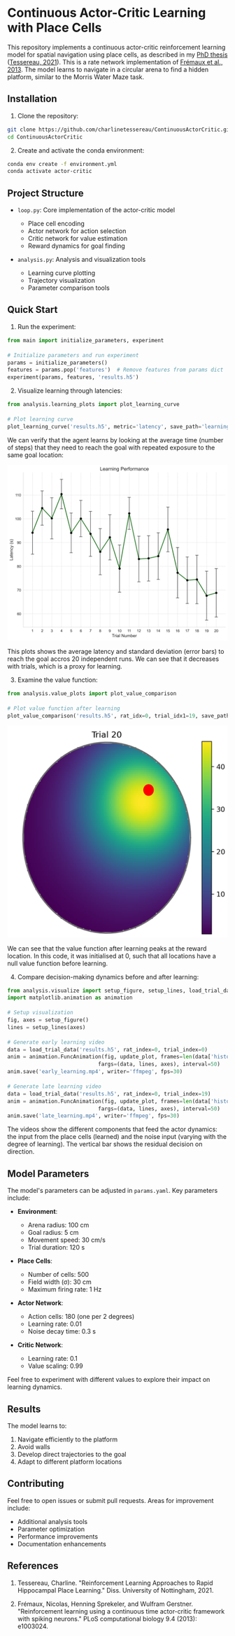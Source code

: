 # Continuous Actor-Critic Learning with Place Cells

This repository implements a continuous actor-critic reinforcement learning model for spatial navigation using place cells, as described in my [PhD thesis](https://eprints.nottingham.ac.uk/67019/) ([Tessereau, 2021](https://eprints.nottingham.ac.uk/67019/)). This is a rate network implementation of [Frémaux et al., 2013](https://journals.plos.org/ploscompbiol/article?id=10.1371/journal.pcbi.1003024). The model learns to navigate in a circular arena to find a hidden platform, similar to the Morris Water Maze task.

## Installation

1. Clone the repository:
```bash
git clone https://github.com/charlinetessereau/ContinuousActorCritic.git
cd ContinuousActorCritic
```

2. Create and activate the conda environment:
```bash
conda env create -f environment.yml
conda activate actor-critic
```

## Project Structure

- `loop.py`: Core implementation of the actor-critic model
  - Place cell encoding
  - Actor network for action selection
  - Critic network for value estimation
  - Reward dynamics for goal finding
  
- `analysis.py`: Analysis and visualization tools
  - Learning curve plotting
  - Trajectory visualization
  - Parameter comparison tools

## Quick Start

1. Run the experiment:
```python
from main import initialize_parameters, experiment

# Initialize parameters and run experiment
params = initialize_parameters()
features = params.pop('features')  # Remove features from params dict
experiment(params, features, 'results.h5')
```

2. Visualize learning through latencies:
```python
from analysis.learning_plots import plot_learning_curve

# Plot learning curve
plot_learning_curve('results.h5', metric='latency', save_path='learning_curve.png')
```

We can verify that the agent learns by looking at the average time (number of steps) that they need to reach the goal with repeated exposure to the same goal location:

![Learning Curve](assets/latency.png)

This plots shows the average latency and standard deviation (error bars) to reach the goal accros 20 independent runs. We can see that it decreases with trials, which is a proxy for learning. 

3. Examine the value function:
```python
from analysis.value_plots import plot_value_comparison

# Plot value function after learning
plot_value_comparison('results.h5', rat_idx=0, trial_idx1=19, save_path='value_function.png')
```

![Value Function](assets/value_function.png)

We can see that the value function after learning peaks at the reward location. In this code, it was initialised at 0, such that all locations have a null value function before learning. 

4. Compare decision-making dynamics before and after learning:
```python
from analysis.visualize import setup_figure, setup_lines, load_trial_data
import matplotlib.animation as animation

# Setup visualization
fig, axes = setup_figure()
lines = setup_lines(axes)

# Generate early learning video
data = load_trial_data('results.h5', rat_index=0, trial_index=0)
anim = animation.FuncAnimation(fig, update_plot, frames=len(data['history_ua']), 
                             fargs=(data, lines, axes), interval=50)
anim.save('early_learning.mp4', writer='ffmpeg', fps=30)

# Generate late learning video
data = load_trial_data('results.h5', rat_index=0, trial_index=19)
anim = animation.FuncAnimation(fig, update_plot, frames=len(data['history_ua']), 
                             fargs=(data, lines, axes), interval=50)
anim.save('late_learning.mp4', writer='ffmpeg', fps=30)
```

The videos show the different components that feed the actor dynamics: the input from the place cells (learned) and the noise input (varying with the degree of learning). The vertical bar shows the residual decision on direction.

## Model Parameters

The model's parameters can be adjusted in `params.yaml`. Key parameters include:

- **Environment**:
  - Arena radius: 100 cm
  - Goal radius: 5 cm
  - Movement speed: 30 cm/s
  - Trial duration: 120 s

- **Place Cells**:
  - Number of cells: 500
  - Field width (σ): 30 cm
  - Maximum firing rate: 1 Hz

- **Actor Network**:
  - Action cells: 180 (one per 2 degrees)
  - Learning rate: 0.01
  - Noise decay time: 0.3 s

- **Critic Network**:
  - Learning rate: 0.1
  - Value scaling: 0.99

Feel free to experiment with different values to explore their impact on learning dynamics.

## Results

The model learns to:
1. Navigate efficiently to the platform
2. Avoid walls
3. Develop direct trajectories to the goal
4. Adapt to different platform locations

## Contributing

Feel free to open issues or submit pull requests. Areas for improvement include:
- Additional analysis tools
- Parameter optimization
- Performance improvements
- Documentation enhancements

## References

1. Tessereau, Charline. "Reinforcement Learning Approaches to Rapid Hippocampal Place Learning." Diss. University of Nottingham, 2021.

2. Frémaux, Nicolas, Henning Sprekeler, and Wulfram Gerstner. "Reinforcement learning using a continuous time actor-critic framework with spiking neurons." PLoS computational biology 9.4 (2013): e1003024. 
